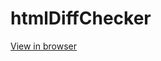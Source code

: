 # htmlDiffChecker

<a href="http://stephenjukes.github.io/htmlDiffChecker/index.html">View in browser</a>
